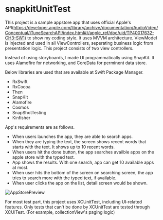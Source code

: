 # snapkitUnitTest

This project is a sample appstore app that uses official Apple's API(https://developer.apple.com/library/archive/documentation/AudioVideo/Conceptual/iTuneSearchAPI/index.html#//apple_ref/doc/uid/TP40017632-CH3-SW1) to show my coding style.
It uses MVVM architecture. ViewModel is injected and used in all ViewControllers, seperating business logic from presentation logic. This project consists of two view controllers.

Instead of using storyboards, I made UI programmatically using SnapKit.
It uses Alamofire for networking, and CoreData for perminent data store.

Below libraries are used that are available at Swift Package Manager.
- RxSwift
- RxCocoa
- Then
- SnapKit
- Alamofire
- Cosmos
- SnapShotTesting
- Kinfisher

App's requirements are as follows.
- When users launches the app, they are able to search apps.
- When they are typing the text, the screen shows recent words that starts with the text. It shows up to 10 recent words.
- When users hit the done button, the app searches availble apps on the apple store with the typed text.
- App shows the results. With one search, app can get 10 available apps at most.
- When user hits the bottom of the screen on searching screen, the app tries to search more with the typed text, if available.
- When user clicks the app on the list, detail screen would be shown.

  
![AppStorePreview](https://github.com/arrrpark/snapkitUnitTest/assets/69378425/bf918147-b701-4776-a5f4-dd2f819fa899)



For most test part, this project uses XCUnitTest, including UI-related features.
Only tests that can't be done by XCUnitTest are tested through XCUITest. (For example, collectionView's paging logic)
